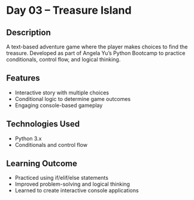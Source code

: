 # Day 03 – Treasure Island

## Description
A text-based adventure game where the player makes choices to find the treasure. Developed as part of Angela Yu’s Python Bootcamp to practice conditionals, control flow, and logical thinking.

## Features
- Interactive story with multiple choices  
- Conditional logic to determine game outcomes  
- Engaging console-based gameplay  

## Technologies Used
- Python 3.x  
- Conditionals and control flow  

## Learning Outcome
- Practiced using if/elif/else statements  
- Improved problem-solving and logical thinking  
- Learned to create interactive console applications

